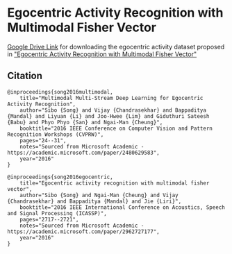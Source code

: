 # Egocentric Activity Recognition with Multimodal Fisher Vector

[Google Drive Link](https://drive.google.com/drive/folders/0B1M3TBhusmsSTW1XcmY4ZXVINEE?resourcekey=0-sas4e-RYlBirvIGiqHhHHA) for downloading the egocentric activity dataset proposed in ["Egocentric Activity Recognition with Multimodal Fisher Vector"](https://arxiv.org/abs/1601.06603)


## Citation
```
@inproceedings{song2016multimodal,
	title="Multimodal Multi-Stream Deep Learning for Egocentric Activity Recognition",
	author="Sibo {Song} and Vijay {Chandrasekhar} and Bappaditya {Mandal} and Liyuan {Li} and Joo-Hwee {Lim} and Giduthuri Sateesh {Babu} and Phyo Phyo {San} and Ngai-Man {Cheung}",
	booktitle="2016 IEEE Conference on Computer Vision and Pattern Recognition Workshops (CVPRW)",
	pages="24--31",
	notes="Sourced from Microsoft Academic - https://academic.microsoft.com/paper/2480629583",
	year="2016"
}
```
```
@inproceedings{song2016egocentric,
	title="Egocentric activity recognition with multimodal fisher vector",
	author="Sibo {Song} and Ngai-Man {Cheung} and Vijay {Chandrasekhar} and Bappaditya {Mandal} and Jie {Liri}",
	booktitle="2016 IEEE International Conference on Acoustics, Speech and Signal Processing (ICASSP)",
	pages="2717--2721",
	notes="Sourced from Microsoft Academic - https://academic.microsoft.com/paper/2962727177",
	year="2016"
}
```
